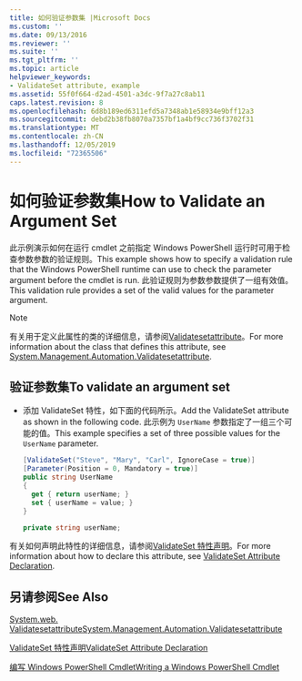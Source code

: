 ```yaml
---
title: 如何验证参数集 |Microsoft Docs
ms.custom: ''
ms.date: 09/13/2016
ms.reviewer: ''
ms.suite: ''
ms.tgt_pltfrm: ''
ms.topic: article
helpviewer_keywords:
- ValidateSet attribute, example
ms.assetid: 55f0f664-d2ad-4501-a3dc-9f7a27c8ab11
caps.latest.revision: 8
ms.openlocfilehash: 6d8b189ed6311efd5a7348ab1e58934e9bff12a3
ms.sourcegitcommit: debd2b38fb8070a7357bf1a4bf9cc736f3702f31
ms.translationtype: MT
ms.contentlocale: zh-CN
ms.lasthandoff: 12/05/2019
ms.locfileid: "72365506"
---
```

# <a name="how-to-validate-an-argument-set"></a><span data-ttu-id="121a0-102">如何验证参数集</span><span class="sxs-lookup"><span data-stu-id="121a0-102">How to Validate an Argument Set</span></span>

<span data-ttu-id="121a0-103">此示例演示如何在运行 cmdlet 之前指定 Windows PowerShell 运行时可用于检查参数参数的验证规则。</span><span class="sxs-lookup"><span data-stu-id="121a0-103">This example shows how to specify a validation rule that the Windows PowerShell runtime can use to check the parameter argument before the cmdlet is run.</span></span> <span data-ttu-id="121a0-104">此验证规则为参数参数提供了一组有效值。</span><span class="sxs-lookup"><span data-stu-id="121a0-104">This validation rule provides a set of the valid values for the parameter argument.</span></span>

> [!NOTE]
> <span data-ttu-id="121a0-105">有关用于定义此属性的类的详细信息，请参阅[Validatesetattribute](/dotnet/api/System.Management.Automation.ValidateSetAttribute)。</span><span class="sxs-lookup"><span data-stu-id="121a0-105">For more information about the class that defines this attribute, see [System.Management.Automation.Validatesetattribute](/dotnet/api/System.Management.Automation.ValidateSetAttribute).</span></span>

## <a name="to-validate-an-argument-set"></a><span data-ttu-id="121a0-106">验证参数集</span><span class="sxs-lookup"><span data-stu-id="121a0-106">To validate an argument set</span></span>

- <span data-ttu-id="121a0-107">添加 ValidateSet 特性，如下面的代码所示。</span><span class="sxs-lookup"><span data-stu-id="121a0-107">Add the ValidateSet attribute as shown in the following code.</span></span> <span data-ttu-id="121a0-108">此示例为 `UserName` 参数指定了一组三个可能的值。</span><span class="sxs-lookup"><span data-stu-id="121a0-108">This example specifies a set of three possible values for the `UserName` parameter.</span></span>

    ```csharp
    [ValidateSet("Steve", "Mary", "Carl", IgnoreCase = true)]
    [Parameter(Position = 0, Mandatory = true)]
    public string UserName
    {
      get { return userName; }
      set { userName = value; }
    }

    private string userName;
    ```

<span data-ttu-id="121a0-109">有关如何声明此特性的详细信息，请参阅[ValidateSet 特性声明](./validateset-attribute-declaration.md)。</span><span class="sxs-lookup"><span data-stu-id="121a0-109">For more information about how to declare this attribute, see [ValidateSet Attribute Declaration](./validateset-attribute-declaration.md).</span></span>

## <a name="see-also"></a><span data-ttu-id="121a0-110">另请参阅</span><span class="sxs-lookup"><span data-stu-id="121a0-110">See Also</span></span>

[<span data-ttu-id="121a0-111">System.web. Validatesetattribute</span><span class="sxs-lookup"><span data-stu-id="121a0-111">System.Management.Automation.Validatesetattribute</span></span>](/dotnet/api/System.Management.Automation.ValidateSetAttribute)

[<span data-ttu-id="121a0-112">ValidateSet 特性声明</span><span class="sxs-lookup"><span data-stu-id="121a0-112">ValidateSet Attribute Declaration</span></span>](./validateset-attribute-declaration.md)

[<span data-ttu-id="121a0-113">编写 Windows PowerShell Cmdlet</span><span class="sxs-lookup"><span data-stu-id="121a0-113">Writing a Windows PowerShell Cmdlet</span></span>](./writing-a-windows-powershell-cmdlet.md)
